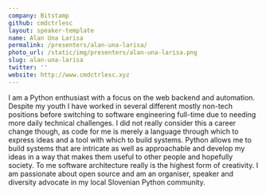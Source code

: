 ```yaml
---
company: Bitstamp
github: cmdctrlesc
layout: speaker-template
name: Alan Una Larisa
permalink: /presenters/alan-una-larisa/
photo_url: /static/img/presenters/alan-una-larisa.png
slug: alan-una-larisa
twitter: ''
website: http://www.cmdctrlesc.xyz
---
```


I am a Python enthusiast with a focus on the web backend and automation. Despite my youth I have worked in several different mostly non-tech positions before switching to software engineering full-time due to needing more daily technical challenges. I did not really consider this a career change though, as code for me is merely a language through which to express ideas and a tool with which to build systems. Python allows me to build systems that are intricate as well as approachable and develop my ideas in a way that makes them useful to other people and hopefully society. To me software architecture really is the highest form of creativity. I am passionate about open source and am an organiser, speaker and diversity advocate in my local Slovenian Python community.
